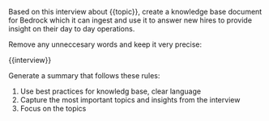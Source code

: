 Based on this interview about {{topic}}, create a knowledge base document for Bedrock which it can ingest and use it to answer new hires to provide insight on their day to day operations.

Remove any unneccesary words and keep it very precise:

{{interview}}

Generate a summary that follows these rules:

1. Use best practices for knowledg base, clear language
2. Capture the most important topics and insights from the interview
3. Focus on the topics